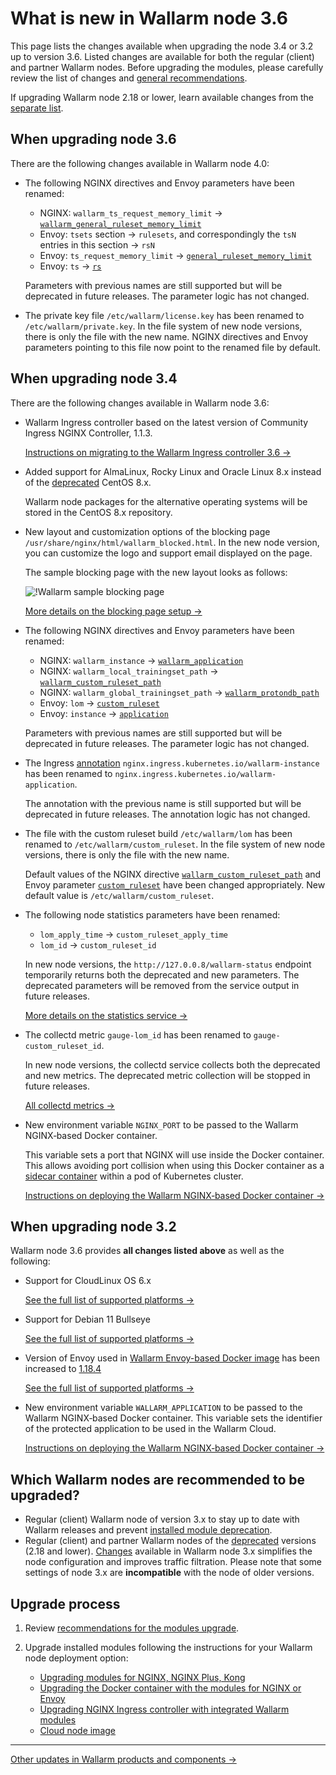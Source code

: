 # What is new in Wallarm node 3.6

This page lists the changes available when upgrading the node 3.4 or 3.2 up to version 3.6. Listed changes are available for both the regular (client) and partner Wallarm nodes. Before upgrading the modules, please carefully review the list of changes and [general recommendations](general-recommendations.md).

If upgrading Wallarm node 2.18 or lower, learn available changes from the [separate list](older-versions/what-is-new.md).

## When upgrading node 3.6

There are the following changes available in Wallarm node 4.0:

* The following NGINX directives and Envoy parameters have been renamed:

    * NGINX: `wallarm_ts_request_memory_limit` → [`wallarm_general_ruleset_memory_limit`](../admin-en/configure-parameters-en.md#wallarm_general_ruleset_memory_limit)
    * Envoy: `tsets` section → `rulesets`, and correspondingly the `tsN` entries in this section → `rsN`
    * Envoy: `ts_request_memory_limit` → [`general_ruleset_memory_limit`](../admin-en/configuration-guides/envoy/fine-tuning.md#request-filtering-settings)
    * Envoy: `ts` → [`rs`](../admin-en/configuration-guides/envoy/fine-tuning.md#rs_param)

    Parameters with previous names are still supported but will be deprecated in future releases. The parameter logic has not changed.
* The private key file `/etc/wallarm/license.key` has been renamed to `/etc/wallarm/private.key`. In the file system of new node versions, there is only the file with the new name. NGINX directives and Envoy parameters pointing to this file now point to the renamed file by default.

## When upgrading node 3.4

There are the following changes available in Wallarm node 3.6:

* Wallarm Ingress controller based on the latest version of Community Ingress NGINX Controller, 1.1.3.

    [Instructions on migrating to the Wallarm Ingress controller 3.6 →](ingress-controller.md)
* Added support for AlmaLinux, Rocky Linux and Oracle Linux 8.x instead of the [deprecated](https://www.centos.org/centos-linux-eol/) CentOS 8.x.

    Wallarm node packages for the alternative operating systems will be stored in the CentOS 8.x repository. 
* New layout and customization options of the blocking page `/usr/share/nginx/html/wallarm_blocked.html`. In the new node version, you can customize the logo and support email displayed on the page.
    
    The sample blocking page with the new layout looks as follows:

    ![!Wallarm sample blocking page](../images/configuration-guides/blocking-page-provided-by-wallarm-36.png)

    [More details on the blocking page setup →](../admin-en/configuration-guides/configure-block-page-and-code.md#customizing-sample-blocking-page)
* The following NGINX directives and Envoy parameters have been renamed:

    * NGINX: `wallarm_instance` → [`wallarm_application`](../admin-en/configure-parameters-en.md#wallarm_application)
    * NGINX: `wallarm_local_trainingset_path` → [`wallarm_custom_ruleset_path`](../admin-en/configure-parameters-en.md#wallarm_custom_ruleset_path)
    * NGINX: `wallarm_global_trainingset_path` → [`wallarm_protondb_path`](../admin-en/configure-parameters-en.md#wallarm_protondb_path)
    * Envoy: `lom` → [`custom_ruleset`](../admin-en/configuration-guides/envoy/fine-tuning.md#request-filtering-settings)
    * Envoy: `instance` → [`application`](../admin-en/configuration-guides/envoy/fine-tuning.md#basic-settings)

    Parameters with previous names are still supported but will be deprecated in future releases. The parameter logic has not changed.
* The Ingress [annotation](../admin-en/configure-kubernetes-en.md#ingress-annotations) `nginx.ingress.kubernetes.io/wallarm-instance` has been renamed to `nginx.ingress.kubernetes.io/wallarm-application`.

    The annotation with the previous name is still supported but will be deprecated in future releases. The annotation logic has not changed.
* The file with the custom ruleset build `/etc/wallarm/lom` has been renamed to `/etc/wallarm/custom_ruleset`. In the file system of new node versions, there is only the file with the new name.

    Default values of the NGINX directive [`wallarm_custom_ruleset_path`](../admin-en/configure-parameters-en.md#wallarm_custom_ruleset_path) and Envoy parameter [`custom_ruleset`](../admin-en/configuration-guides/envoy/fine-tuning.md#request-filtering-settings) have been changed appropriately. New default value is `/etc/wallarm/custom_ruleset`.
* The following node statistics parameters have been renamed:

    * `lom_apply_time` → `custom_ruleset_apply_time`
    * `lom_id` → `custom_ruleset_id`

    In new node versions, the `http://127.0.0.8/wallarm-status` endpoint temporarily returns both the deprecated and new parameters. The deprecated parameters will be removed from the service output in future releases.

    [More details on the statistics service →](../admin-en/configure-statistics-service.md)
* The collectd metric `gauge-lom_id` has been renamed to `gauge-custom_ruleset_id`.

    In new node versions, the collectd service collects both the deprecated and new metrics. The deprecated metric collection will be stopped in future releases.

    [All collectd metrics →](../admin-en/monitoring/available-metrics.md#nginx-metrics-and-nginx-wallarm-module-metrics)
* New environment variable `NGINX_PORT` to be passed to the Wallarm NGINX‑based Docker container.

    This variable sets a port that NGINX will use inside the Docker container. This allows avoiding port collision when using this Docker container as a [sidecar container](../admin-en/installation-guides/kubernetes/wallarm-sidecar-container.md) within a pod of Kubernetes cluster.

    [Instructions on deploying the Wallarm NGINX‑based Docker container →](../admin-en/installation-docker-en.md)

## When upgrading node 3.2

Wallarm node 3.6 provides **all changes listed above** as well as the following:

* Support for CloudLinux OS 6.x

    [See the full list of supported platforms →](../admin-en/supported-platforms.md)
* Support for Debian 11 Bullseye

    [See the full list of supported platforms →](../admin-en/supported-platforms.md)
* Version of Envoy used in [Wallarm Envoy-based Docker image](../admin-en/installation-guides/envoy/envoy-docker.md) has been increased to [1.18.4](https://www.envoyproxy.io/docs/envoy/latest/version_history/v1.18.4)

    [See the full list of supported platforms →](../admin-en/supported-platforms.md)
* New environment variable `WALLARM_APPLICATION` to be passed to the Wallarm NGINX‑based Docker container. This variable sets the identifier of the protected application to be used in the Wallarm Cloud.

    [Instructions on deploying the Wallarm NGINX‑based Docker container →](../admin-en/installation-docker-en.md)

## Which Wallarm nodes are recommended to be upgraded?

* Regular (client) Wallarm node of version 3.x to stay up to date with Wallarm releases and prevent [installed module deprecation](versioning-policy.md#version-support).
* Regular (client) and partner Wallarm nodes of the [deprecated](versioning-policy.md#version-list) versions (2.18 and lower). [Changes](older-versions/what-is-new.md) available in Wallarm node 3.x simplifies the node configuration and improves traffic filtration. Please note that some settings of node 3.x are **incompatible** with the node of older versions.

## Upgrade process

1. Review [recommendations for the modules upgrade](general-recommendations.md).
2. Upgrade installed modules following the instructions for your Wallarm node deployment option:

      * [Upgrading modules for NGINX, NGINX Plus, Kong](nginx-modules.md)
      * [Upgrading the Docker container with the modules for NGINX or Envoy](docker-container.md)
      * [Upgrading NGINX Ingress controller with integrated Wallarm modules](ingress-controller.md)
      * [Cloud node image](cloud-image.md)

----------

[Other updates in Wallarm products and components →](https://changelog.wallarm.com/)
